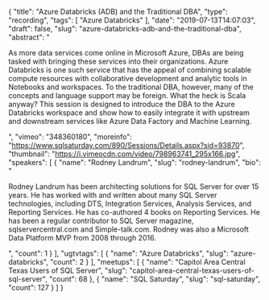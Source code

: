 {
  "title": "Azure Databricks (ADB) and the Traditional DBA",
  "type": "recording",
  "tags": [
    "Azure Databricks"
  ],
  "date": "2019-07-13T14:07:03",
  "draft": false,
  "slug": "azure-databricks-adb-and-the-traditional-dba",
  "abstract": "<p>As more data services come online in Microsoft Azure, DBAs are being tasked with bringing these services into their organizations.  Azure Databricks is one such service that has the appeal of combining scalable compute resources with collaborative development and analytic tools in Notebooks and workspaces.  To the traditional DBA, however, many of the concepts and language support may be foreign. What the heck is Scala anyway?  This session is designed to introduce the DBA to the Azure Databricks workspace and show how to easily integrate it with upstream and downstream services like Azure Data Factory and Machine Learning.</p>",
  "vimeo": "348360180",
  "moreinfo": "https://www.sqlsaturday.com/890/Sessions/Details.aspx?sid=93870",
  "thumbnail": "https://i.vimeocdn.com/video/798963741_295x166.jpg",
  "speakers": [
    {
      "name": "Rodney Landrum",
      "slug": "rodney-landrum",
      "bio": "<p>Rodney Landrum has been architecting solutions for SQL Server for over 15 years. He has worked with and written about many SQL Server technologies, including DTS, Integration Services, Analysis Services, and Reporting Services. He has co-authored 4 books on Reporting Services. He has been a regular contributor to SQL Server magazine, sqlservercentral.com and Simple-talk.com. Rodney was also a Microsoft Data Platform MVP from 2008 through 2016.</p>",
      "count": 1
    }
  ],
  "ugtvtags": [
    {
      "name": "Azure Databricks",
      "slug": "azure-databricks",
      "count": 2
    }
  ],
  "meetups": [
    {
      "name": "Capitol Area Central Texas Users of SQL Server",
      "slug": "capitol-area-central-texas-users-of-sql-server",
      "count": 68
    },
    {
      "name": "SQL Saturday",
      "slug": "sql-saturday",
      "count": 127
    }
  ]
}